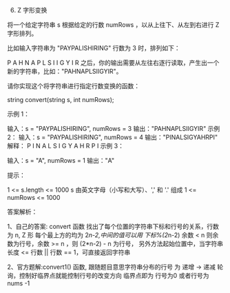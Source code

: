 6. Z 字形变换

将一个给定字符串 s 根据给定的行数 numRows ，以从上往下、从左到右进行 Z 字形排列。

比如输入字符串为 "PAYPALISHIRING" 行数为 3 时，排列如下：

P   A   H   N
A P L S I I G
Y   I   R
之后，你的输出需要从左往右逐行读取，产生出一个新的字符串，比如："PAHNAPLSIIGYIR"。

请你实现这个将字符串进行指定行数变换的函数：

string convert(string s, int numRows);


示例 1：

输入：s = "PAYPALISHIRING", numRows = 3
输出："PAHNAPLSIIGYIR"
示例 2：
输入：s = "PAYPALISHIRING", numRows = 4
输出："PINALSIGYAHRPI"
解释：
P     I    N
A   L S  I G
Y A   H R
P     I
示例 3：

输入：s = "A", numRows = 1
输出："A"


提示：

1 <= s.length <= 1000
s 由英文字母（小写和大写）、',' 和 '.' 组成
1 <= numRows <= 1000


答案解析：

1、自己的答案: convert 函数  找出了每个位置的字符串下标和行号的关系，行数为 n, Z 形 每个最上方的均为 2*n-2,中间的值可以用 下标%(2*n-2) 
余数 < n 则余数为行号，余数 >= n ，则 (2*n-2) - n 为行号，
另外方法起始位置中，当字符串长度  <= 行数 || 行数 == 1，可直接返回字符串

2、官方题解:convert1() 函数, 跟随题目意思字符串分布的行号 为 递增 -> 递减 轮询，控制好临界点就能控制行号的改变方向
临界点即为 行号为0 或者行号为 nums -1 